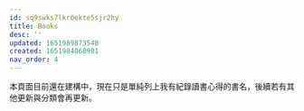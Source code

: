 ```yaml
---
id: sq9swks7lkr0ekte5sjr2hy
title: Books
desc: ''
updated: 1651989873540
created: 1651984068981
nav_order: 4
---
```


本頁面目前還在建構中，現在只是單純列上我有紀錄讀書心得的書名，後續若有其他更新與分類會再更新。
